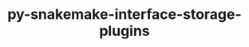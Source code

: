 ---
title: "py-snakemake-interface-storage-plugins"
layout: cache
categories: [package, develop]
meta: {"versions": ["3.1.0"], "compilers": ["gcc@=7.3.1"], "oss": ["amzn2"], "platforms": ["linux"], "targets": ["aarch64", "neoverse_n1", "x86_64_v3"], "stacks": ["aws-isc", "aws-isc-aarch64", "root"], "num_specs": 12, "num_specs_by_stack": {"root": 12, "aws-isc-aarch64": 8, "aws-isc": 4}}
spec_details: [{"hash": "6b5ei7ajrwl7ac3hysx42sjcphpee5r6", "compiler": "gcc@=7.3.1", "versions": ["3.1.0"], "os": "amzn2", "platform": "linux", "target": "aarch64", "variants": ["build_system=python_pip"], "stacks": ["root", "aws-isc-aarch64"], "size": "-", "tarball": "https://binaries.spack.io/develop/build_cache/linux-amzn2-aarch64/gcc-7.3.1/py-snakemake-interface-storage-plugins-3.1.0/linux-amzn2-aarch64-gcc-7.3.1-py-snakemake-interface-storage-plugins-3.1.0-6b5ei7ajrwl7ac3hysx42sjcphpee5r6.spack"}, {"hash": "c5qqf3qzn6kjboo47jjuqvzlf7wc2h3m", "compiler": "gcc@=7.3.1", "versions": ["3.1.0"], "os": "amzn2", "platform": "linux", "target": "aarch64", "variants": ["build_system=python_pip"], "stacks": ["root", "aws-isc-aarch64"], "size": "-", "tarball": "https://binaries.spack.io/develop/build_cache/linux-amzn2-aarch64/gcc-7.3.1/py-snakemake-interface-storage-plugins-3.1.0/linux-amzn2-aarch64-gcc-7.3.1-py-snakemake-interface-storage-plugins-3.1.0-c5qqf3qzn6kjboo47jjuqvzlf7wc2h3m.spack"}, {"hash": "lddwdgxrxgqvti6q2ksubollvbtyef5k", "compiler": "gcc@=7.3.1", "versions": ["3.1.0"], "os": "amzn2", "platform": "linux", "target": "aarch64", "variants": ["build_system=python_pip"], "stacks": ["root", "aws-isc-aarch64"], "size": "-", "tarball": "https://binaries.spack.io/develop/build_cache/linux-amzn2-aarch64/gcc-7.3.1/py-snakemake-interface-storage-plugins-3.1.0/linux-amzn2-aarch64-gcc-7.3.1-py-snakemake-interface-storage-plugins-3.1.0-lddwdgxrxgqvti6q2ksubollvbtyef5k.spack"}, {"hash": "rawt7sfkmugke574sfdnfhsl54pdyleq", "compiler": "gcc@=7.3.1", "versions": ["3.1.0"], "os": "amzn2", "platform": "linux", "target": "aarch64", "variants": ["build_system=python_pip"], "stacks": ["root", "aws-isc-aarch64"], "size": "-", "tarball": "https://binaries.spack.io/develop/build_cache/linux-amzn2-aarch64/gcc-7.3.1/py-snakemake-interface-storage-plugins-3.1.0/linux-amzn2-aarch64-gcc-7.3.1-py-snakemake-interface-storage-plugins-3.1.0-rawt7sfkmugke574sfdnfhsl54pdyleq.spack"}, {"hash": "aypdqtjwriadu6ic7c5h7j7j3a3qdjlz", "compiler": "gcc@=7.3.1", "versions": ["3.1.0"], "os": "amzn2", "platform": "linux", "target": "neoverse_n1", "variants": ["build_system=python_pip"], "stacks": ["root", "aws-isc-aarch64"], "size": "-", "tarball": "https://binaries.spack.io/develop/build_cache/linux-amzn2-neoverse_n1/gcc-7.3.1/py-snakemake-interface-storage-plugins-3.1.0/linux-amzn2-neoverse_n1-gcc-7.3.1-py-snakemake-interface-storage-plugins-3.1.0-aypdqtjwriadu6ic7c5h7j7j3a3qdjlz.spack"}, {"hash": "z52nchk6bxuroxho4trneqc7pcxu3p42", "compiler": "gcc@=7.3.1", "versions": ["3.1.0"], "os": "amzn2", "platform": "linux", "target": "neoverse_n1", "variants": ["build_system=python_pip"], "stacks": ["root", "aws-isc-aarch64"], "size": "-", "tarball": "https://binaries.spack.io/develop/build_cache/linux-amzn2-neoverse_n1/gcc-7.3.1/py-snakemake-interface-storage-plugins-3.1.0/linux-amzn2-neoverse_n1-gcc-7.3.1-py-snakemake-interface-storage-plugins-3.1.0-z52nchk6bxuroxho4trneqc7pcxu3p42.spack"}, {"hash": "zqgpbfbyykrrgrka5invtzzobyrtbdm7", "compiler": "gcc@=7.3.1", "versions": ["3.1.0"], "os": "amzn2", "platform": "linux", "target": "neoverse_n1", "variants": ["build_system=python_pip"], "stacks": ["root", "aws-isc-aarch64"], "size": "-", "tarball": "https://binaries.spack.io/develop/build_cache/linux-amzn2-neoverse_n1/gcc-7.3.1/py-snakemake-interface-storage-plugins-3.1.0/linux-amzn2-neoverse_n1-gcc-7.3.1-py-snakemake-interface-storage-plugins-3.1.0-zqgpbfbyykrrgrka5invtzzobyrtbdm7.spack"}, {"hash": "v5lenfupbhzoewlopr24kxkq5psehnsm", "compiler": "gcc@=7.3.1", "versions": ["3.1.0"], "os": "amzn2", "platform": "linux", "target": "neoverse_n1", "variants": ["build_system=python_pip"], "stacks": ["root", "aws-isc-aarch64"], "size": "-", "tarball": "https://binaries.spack.io/develop/build_cache/linux-amzn2-neoverse_n1/gcc-7.3.1/py-snakemake-interface-storage-plugins-3.1.0/linux-amzn2-neoverse_n1-gcc-7.3.1-py-snakemake-interface-storage-plugins-3.1.0-v5lenfupbhzoewlopr24kxkq5psehnsm.spack"}, {"hash": "zb6ku2hk3bknwqj463uz3mymjmhpxn6o", "compiler": "gcc@=7.3.1", "versions": ["3.1.0"], "os": "amzn2", "platform": "linux", "target": "x86_64_v3", "variants": ["build_system=python_pip"], "stacks": ["root", "aws-isc"], "size": "-", "tarball": "https://binaries.spack.io/develop/build_cache/linux-amzn2-x86_64_v3/gcc-7.3.1/py-snakemake-interface-storage-plugins-3.1.0/linux-amzn2-x86_64_v3-gcc-7.3.1-py-snakemake-interface-storage-plugins-3.1.0-zb6ku2hk3bknwqj463uz3mymjmhpxn6o.spack"}, {"hash": "2gajjt5cv6qawophfiryqszowuhz345b", "compiler": "gcc@=7.3.1", "versions": ["3.1.0"], "os": "amzn2", "platform": "linux", "target": "x86_64_v3", "variants": ["build_system=python_pip"], "stacks": ["root", "aws-isc"], "size": "-", "tarball": "https://binaries.spack.io/develop/build_cache/linux-amzn2-x86_64_v3/gcc-7.3.1/py-snakemake-interface-storage-plugins-3.1.0/linux-amzn2-x86_64_v3-gcc-7.3.1-py-snakemake-interface-storage-plugins-3.1.0-2gajjt5cv6qawophfiryqszowuhz345b.spack"}, {"hash": "hvvi3rvyjbbvi3x7bhg5qbuxexkbdhcn", "compiler": "gcc@=7.3.1", "versions": ["3.1.0"], "os": "amzn2", "platform": "linux", "target": "x86_64_v3", "variants": ["build_system=python_pip"], "stacks": ["root", "aws-isc"], "size": "-", "tarball": "https://binaries.spack.io/develop/build_cache/linux-amzn2-x86_64_v3/gcc-7.3.1/py-snakemake-interface-storage-plugins-3.1.0/linux-amzn2-x86_64_v3-gcc-7.3.1-py-snakemake-interface-storage-plugins-3.1.0-hvvi3rvyjbbvi3x7bhg5qbuxexkbdhcn.spack"}, {"hash": "wyx5w4ig4ytwbqhsudq3jrc4nh5lbfl3", "compiler": "gcc@=7.3.1", "versions": ["3.1.0"], "os": "amzn2", "platform": "linux", "target": "x86_64_v3", "variants": ["build_system=python_pip"], "stacks": ["root", "aws-isc"], "size": "-", "tarball": "https://binaries.spack.io/develop/build_cache/linux-amzn2-x86_64_v3/gcc-7.3.1/py-snakemake-interface-storage-plugins-3.1.0/linux-amzn2-x86_64_v3-gcc-7.3.1-py-snakemake-interface-storage-plugins-3.1.0-wyx5w4ig4ytwbqhsudq3jrc4nh5lbfl3.spack"}]
---